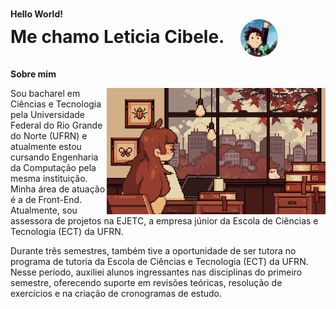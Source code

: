 <h1>
    <div style="font-size:14px">Hello World!</div>
    <div>
        <span>Me chamo Leticia Cibele.<span>
        <img align="center" src="imagens/fotor-20241027182025.png" alt="Imagem de Tanjiro anime demon slayer" width="60px" style="margin-left: 20px;">
    </div>
</h1>

**Sobre mim**

<img align="right" margin-left="20px;" src="gifs/7her4ja.gif" width="350px">

<p align="justify">

Sou bacharel em Ciências e Tecnologia pela Universidade Federal do Rio Grande do Norte (UFRN) e atualmente estou cursando Engenharia da Computação pela mesma instituição. Minha área de atuação é a de Front-End. Atualmente, sou assessora de projetos na EJETC, a empresa júnior da Escola de Ciências e Tecnologia (ECT) da UFRN.

Durante três semestres, também tive a oportunidade de ser tutora no programa de tutoria da Escola de Ciências e Tecnologia (ECT) da UFRN. Nesse período, auxiliei alunos ingressantes nas disciplinas do primeiro semestre, oferecendo suporte em revisões teóricas, resolução de exercícios e na criação de cronogramas de estudo.
</p>
